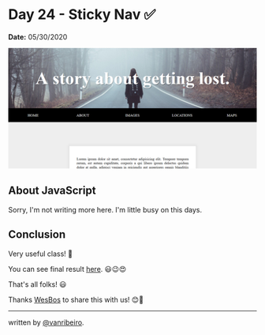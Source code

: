 # Day 24 - Sticky Nav ✅

**Date:** 05/30/2020

![Sticky Nav](./../../images/challenges/24-sticky-nav.png)

## About JavaScript

Sorry, I'm not writing more here. I'm little busy on this days. 

## Conclusion

Very useful class! 💖

You can see final result [here](https://vanribeiro-30daysofjavascript.netlify.app/challenge-files/24%20Sticky%20Nav/). 😃😉😍

That's all folks! 😃

Thanks [WesBos](https://github.com/wesbos) to share this with us! 😊💖

---

written by [@vanribeiro](https://github.com/vanribeiro).